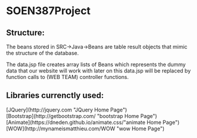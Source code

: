 # SOEN387Project

<h2>Structure: </h2>
  
  The beans stored in SRC->Java->Beans are table result objects that mimic the structure of the database. 
  
  The data.jsp file creates array lists of Beans which represents the dummy data that our website will work with
               later on this data.jsp will be replaced by function calls to (WEB TEAM) controller functions. 
               
 <h2>Libraries currenctly used: </h2>
 [JQuery](http://jquery.com "JQuery Home Page") <br>
 [Bootstrap](http://getbootstrap.com/ "bootstrap Home Page") <br>
 [Animate](https://dneden.github.io/animate.css/"animate Home Page")<br>
 [WOW](http://mynameismatthieu.com/WOW "wow Home Page")<br>


